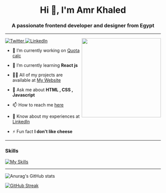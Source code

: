 <h1 align="center">Hi 👋, I'm Amr Khaled</h1>
<h3 align="center">A passionate frontend developer and designer from Egypt</h3>


----

<div align="left">
  <a href="https://twitter.com/3mr5aledoffical">
    <img
      src="https://img.shields.io/twitter/follow/3mr5aledoffical?label=Twitter&logo=twitter&style=flat-square&color=1da1f2&logoColor=ffffff"
      alt="Twitter"
    />
  </a>
  <a href="https://www.linkedin.com/in/3mr5aled/">
    <img
      src="https://img.shields.io/static/v1?logo=linkedin&style=flat-square&color=0072b1&label=LinkedIn&message=%E2%98%86"
      alt="LinkedIn"
    />
  </a>
  <a href="https://api.daily.dev/3mr5aled" target="_blank">
    <img
      width="256"
      align="right"
      src="https://api.daily.dev/devcards/f56e083a43464fbe9926244094772702.png?r=phq"
    />
  </a>
</div>

<div>

- 🔭 I’m currently working on [Quota calc](https://quotacalc.netlify.app/)

- 🌱 I’m currently learning **React js**

- 👨‍💻 All of my projects are available at [My Website](https://3mr5aled.netlify.app/)

- 💬 Ask me about **HTML , CSS , Javascript**

- 📫 How to reach me [here](https://3mr5aled.netlify.app/#contact)

- 📄 Know about my experiences at [LinkedIn](https://www.linkedin.com/in/3mr5aled/)

- ⚡ Fun fact **I don't like cheese**

</div>

----

### Skills

[![My Skills](https://skillicons.dev/icons?i=html,css,js,python,arduino,vscode,netlify,github&perline=4)](https://skillicons.dev)

----

![Anurag's GitHub stats](https://github-readme-stats.vercel.app/api?username=3mr-5aled&theme=transparent&show_icons=true)

[![GitHub Streak](https://streak-stats.demolab.com?user=3mr-5aled&theme=algolia&hide_border=true&border_radius=11.9&date_format=j%20M%5B%20Y%5D)](https://git.io/streak-stats)

